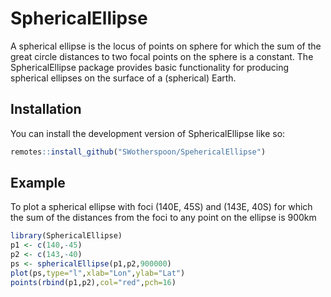 # SphericalEllipse

<!-- badges: start -->
<!-- badges: end -->


A spherical ellipse is the locus of points on sphere for which the sum of the
great circle distances to two focal points on the sphere is a constant.  The
SphericalEllipse package provides basic functionality for producing spherical
ellipses on the surface of a (spherical) Earth.

## Installation

You can install the development version of SphericalEllipse like so:

``` r
remotes::install_github("SWotherspoon/SpehericalEllipse")
```

## Example

To plot a spherical ellipse with foci (140E, 45S) and (143E, 40S) for which the
sum of the distances from the foci to any point on the ellipse is 900km
``` r
library(SphericalEllipse)
p1 <- c(140,-45)
p2 <- c(143,-40)
ps <- sphericalEllipse(p1,p2,900000)
plot(ps,type="l",xlab="Lon",ylab="Lat")
points(rbind(p1,p2),col="red",pch=16)
```

